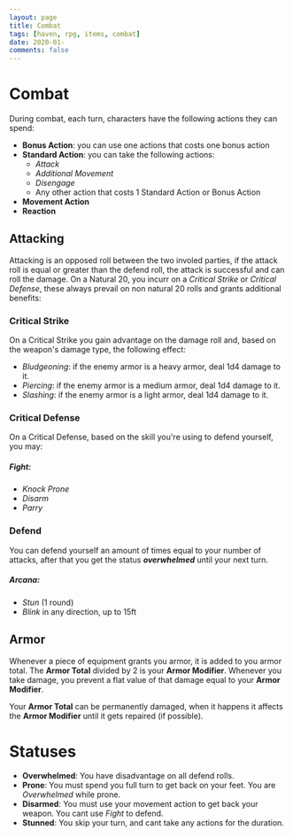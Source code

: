 ```yaml
---
layout: page
title: Combat
tags: [haven, rpg, items, combat]
date: 2020-01-
comments: false
---
```


# Combat

During combat, each turn, characters have the following actions they can spend:
- __Bonus Action__: you can use one actions that costs one bonus action
- __Standard Action__: you can take the following actions:
  - _Attack_
  - _Additional Movement_
  - _Disengage_
  - Any other action that costs 1 Standard Action or Bonus Action
- __Movement Action__
- __Reaction__

## Attacking 
Attacking is an opposed roll between the two involed parties, if the attack roll is equal or greater than the defend roll, the attack is successful and can roll the damage.
On a Natural 20, you incurr on a _Critical Strike_ or _Critical Defense_, these always prevail on non natural 20 rolls and grants additional benefits:

### Critical Strike
On a Critical Strike you gain advantage on the damage roll and, based on the weapon's damage type, the following effect:
- _Bludgeoning_: if the enemy armor is a heavy armor, deal 1d4 damage to it.
- _Piercing_: if the enemy armor is a medium armor, deal 1d4 damage to it.
- _Slashing_: if the enemy armor is a light armor, deal 1d4 damage to it.

### Critical Defense
On a Critical Defense, based on the skill you're using to defend yourself, you may:
##### Fight:
- _Knock Prone_
- _Disarm_
- _Parry_

### Defend
You can defend yourself an amount of times equal to your number of attacks, after that you get the status ___overwhelmed___ until your next turn.

##### Arcana:
- _Stun_ (1 round)
- _Blink_ in any direction, up to 15ft

## Armor
Whenever a piece of equipment grants you armor, it is added to you armor total. The __Armor Total__ divided by 2 is your __Armor Modifier__.
Whenever you take damage, you prevent a flat value of that damage equal to your __Armor Modifier__.

Your __Armor Total__ can be permanently damaged, when it happens it affects the __Armor Modifier__ until it gets repaired (if possible).

# Statuses
- __Overwhelmed__: You have disadvantage on all defend rolls.
- __Prone__: You must spend you full turn to get back on your feet. You are _Overwhelmed_ while prone.
- __Disarmed__: You must use your movement action to get back your weapon. You cant use _Fight_ to defend.
- __Stunned__: You skip your turn, and cant take any actions for the duration.
